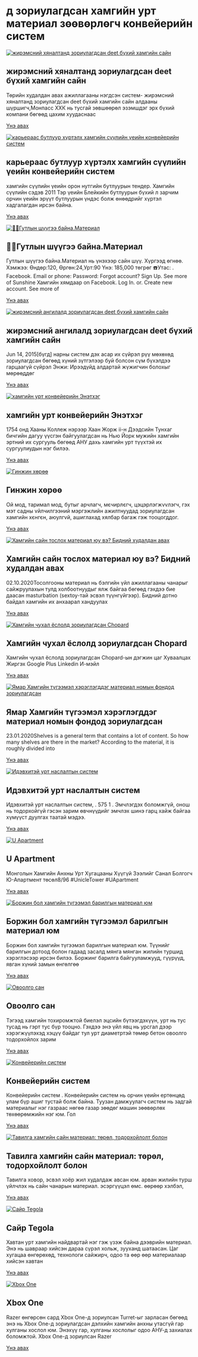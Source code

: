 # д зориулагдсан хамгийн урт материал зөөвөрлөгч конвейерийн систем
<a href="https://mnn.zoosnet.net/LR/Chatpre.aspx?id=MNN94995150&p=https://vbl.co.za/" target="_blank">![жирэмсний хяналтанд зориулагдсан deet бүхий хамгийн сайн ](https://raw.githubusercontent.com/gcmcrusher/imgs/main/795.jpg)</a>
## жирэмсний хяналтанд зориулагдсан deet бүхий хамгийн сайн 
Төрийн худалдан авах ажиллагааны нэгдсэн систем- жирэмсний хяналтанд зориулагдсан deet бүхий хамгийн сайн алдааны шүршигч,Монпасс ХХК нь тусгай зөвшөөрөл эзэмшдэг эрх бүхий компани бөгөөд цахим хуудаснаас 
<a href="https://mnn.zoosnet.net/LR/Chatpre.aspx?id=MNN94995150&p=https://vbl.co.za/" target="_blank">Үнэ авах</a>
<a href="https://mnn.zoosnet.net/LR/Chatpre.aspx?id=MNN94995150&p=https://vbl.co.za/" target="_blank">![карьераас бутлуур хүртэлх хамгийн сүүлийн үеийн конвейерийн систем](https://raw.githubusercontent.com/gcmcrusher/imgs/main/626.jpg)</a>
## карьераас бутлуур хүртэлх хамгийн сүүлийн үеийн конвейерийн систем
хамгийн сүүлийн үеийн орон нутгийн бутлуурын тендер. Хамгийн сүүлийн сэдэв 2011 Тэр үеийн Блейкийн бутлуурын бүхий л зарчим орчин үеийн эрүүт бутлуурын үндэс болж өнөөдрийг хүртэл хадгалагдан ирсэн байна.
<a href="https://mnn.zoosnet.net/LR/Chatpre.aspx?id=MNN94995150&p=https://vbl.co.za/" target="_blank">Үнэ авах</a>
<a href="https://mnn.zoosnet.net/LR/Chatpre.aspx?id=MNN94995150&p=https://vbl.co.za/" target="_blank">![👠👣Гутлын шүүгээ байна.Материал ](https://raw.githubusercontent.com/gcmcrusher/imgs/main/518.jpg)</a>
## 👠👣Гутлын шүүгээ байна.Материал 
Гутлын шүүгээ байна.Материал нь үнэхээр сайн шүү. Хүргээд өгнөө. Хэмжээ: Өндөр:120, Өргөн:24,Урт:90 Үнэ: 185,000 төгрөг ☎️Утас: . Facebook. Email or phone: Password: Forgot account? Sign Up. See more of Sunshine Хамгийн хямдаар on Facebook. Log In. or. Create new account. See more of 
<a href="https://mnn.zoosnet.net/LR/Chatpre.aspx?id=MNN94995150&p=https://vbl.co.za/" target="_blank">Үнэ авах</a>
<a href="https://mnn.zoosnet.net/LR/Chatpre.aspx?id=MNN94995150&p=https://vbl.co.za/" target="_blank">![жирэмсний ангилалд зориулагдсан deet бүхий хамгийн сайн ](https://raw.githubusercontent.com/gcmcrusher/imgs/main/735.jpg)</a>
## жирэмсний ангилалд зориулагдсан deet бүхий хамгийн сайн 
Jun 14, 2015[бүгд] нарны систем дэх асар их сүйрэл рүү мөхөхөд зориулагдсан бөгөөд хүний зүтгэлээр буй болсон сүм бүхэлдээ гарцаагүй сүйрэл Энжи: Ирээдүйд алдартай жүжигчин болохыг мөрөөддөг
<a href="https://mnn.zoosnet.net/LR/Chatpre.aspx?id=MNN94995150&p=https://vbl.co.za/" target="_blank">Үнэ авах</a>
<a href="https://mnn.zoosnet.net/LR/Chatpre.aspx?id=MNN94995150&p=https://vbl.co.za/" target="_blank">![хамгийн урт конвейерийн Энэтхэг](https://raw.githubusercontent.com/gcmcrusher/imgs/main/810.jpg)</a>
## хамгийн урт конвейерийн Энэтхэг
1754 онд Хааны Коллеж нэрээр Хаан Жорж ii-н Дээдсийн Тунхаг бичгийн дагуу үүсгэн байгуулагдсан нь Нью Йорк мужийн хамгийн эртний их сургууль бөгөөд АНУ дахь хамгийн урт түүхтэй их сургуулиудын нэг билээ.
<a href="https://mnn.zoosnet.net/LR/Chatpre.aspx?id=MNN94995150&p=https://vbl.co.za/" target="_blank">Үнэ авах</a>
<a href="https://mnn.zoosnet.net/LR/Chatpre.aspx?id=MNN94995150&p=https://vbl.co.za/" target="_blank">![Гинжин хөрөө](https://raw.githubusercontent.com/gcmcrusher/imgs/main/275.jpg)</a>
## Гинжин хөрөө
Ой мод, таримал мод, бутыг арчлагч, мєчирлєгч, цэцэрлэгжvvлэгч, гэх мэт садны vйлчилгээний мэргэжлийн ажилтнуудад зориулагдсан хамгийн хєнгєн, аюулгvй, ашиглахад хялбар багаж гэж тооцогддог.
<a href="https://mnn.zoosnet.net/LR/Chatpre.aspx?id=MNN94995150&p=https://vbl.co.za/" target="_blank">Үнэ авах</a>
<a href="https://mnn.zoosnet.net/LR/Chatpre.aspx?id=MNN94995150&p=https://vbl.co.za/" target="_blank">![Хамгийн сайн тослох материал юу вэ? Бидний худалдан авах ](https://raw.githubusercontent.com/gcmcrusher/imgs/main/363.jpg)</a>
## Хамгийн сайн тослох материал юу вэ? Бидний худалдан авах 
02.10.2020Тосолгооны материал нь бэлгийн үйл ажиллагааны чанарыг сайжруулахын тулд холбоотнуудыг ялж байгаа бөгөөд гэхдээ бие даасан masturbation (sextoy-тай эсвэл түүнгүйгээр). Бидний дотно байдал хамгийн их анхаарал хандуулах 
<a href="https://mnn.zoosnet.net/LR/Chatpre.aspx?id=MNN94995150&p=https://vbl.co.za/" target="_blank">Үнэ авах</a>
<a href="https://mnn.zoosnet.net/LR/Chatpre.aspx?id=MNN94995150&p=https://vbl.co.za/" target="_blank">![Хамгийн чухал ёслолд зориулагдсан Chopard](https://raw.githubusercontent.com/gcmcrusher/imgs/main/102.jpg)</a>
## Хамгийн чухал ёслолд зориулагдсан Chopard
Хамгийн чухал ёслолд зориулагдсан Chopard-ын дэгжин цаг Хуваалцах Жиргэх Google Plus Linkedin И-мэйл
<a href="https://mnn.zoosnet.net/LR/Chatpre.aspx?id=MNN94995150&p=https://vbl.co.za/" target="_blank">Үнэ авах</a>
<a href="https://mnn.zoosnet.net/LR/Chatpre.aspx?id=MNN94995150&p=https://vbl.co.za/" target="_blank">![Ямар Хамгийн түгээмэл хэрэглэгддэг материал номын фондод зориулагдсан ](https://raw.githubusercontent.com/gcmcrusher/imgs/main/49.jpg)</a>
## Ямар Хамгийн түгээмэл хэрэглэгддэг материал номын фондод зориулагдсан 
23.01.2020Shelves is a general term that contains a lot of content. So how many shelves are there in the market? According to the material, it is roughly divided into 
<a href="https://mnn.zoosnet.net/LR/Chatpre.aspx?id=MNN94995150&p=https://vbl.co.za/" target="_blank">Үнэ авах</a>
<a href="https://mnn.zoosnet.net/LR/Chatpre.aspx?id=MNN94995150&p=https://vbl.co.za/" target="_blank">![Идэвхитэй урт наслалтын систем ](https://raw.githubusercontent.com/gcmcrusher/imgs/main/19.jpg)</a>
## Идэвхитэй урт наслалтын систем 
Идэвхитэй урт наслалтын систем, . 575  1 . Эмчлэгдэх боломжгүй, онош нь тодорхойгүй гэсэн зарим өвчнүүдийг эмчлэх шинэ гарц хайж байгаа хүмүүст дуулгах таатай мэдээ.
<a href="https://mnn.zoosnet.net/LR/Chatpre.aspx?id=MNN94995150&p=https://vbl.co.za/" target="_blank">Үнэ авах</a>
<a href="https://mnn.zoosnet.net/LR/Chatpre.aspx?id=MNN94995150&p=https://vbl.co.za/" target="_blank">![U Apartment ](https://raw.githubusercontent.com/gcmcrusher/imgs/main/555.jpg)</a>
## U Apartment 
Монголын Хамгийн Анхны Урт Хугацааны Хүүгүй Зээлийг Санал Болгогч Ю-Апартмент төсөл8/96 #UnicleTower #UApartment
<a href="https://mnn.zoosnet.net/LR/Chatpre.aspx?id=MNN94995150&p=https://vbl.co.za/" target="_blank">Үнэ авах</a>
<a href="https://mnn.zoosnet.net/LR/Chatpre.aspx?id=MNN94995150&p=https://vbl.co.za/" target="_blank">![Боржин бол хамгийн түгээмэл барилгын материал юм](https://raw.githubusercontent.com/gcmcrusher/imgs/main/20.jpg)</a>
## Боржин бол хамгийн түгээмэл барилгын материал юм
Боржин бол хамгийн түгээмэл барилгын материал юм. Түүнийг барилгын дотоод болон гадаад засалд мянга мянган жилийн туршид хэрэглэсээр ирсэн билээ. Боржинг барилга байгууламжууд, гүүрүүд, явган хүний замын өнгөлгөө 
<a href="https://mnn.zoosnet.net/LR/Chatpre.aspx?id=MNN94995150&p=https://vbl.co.za/" target="_blank">Үнэ авах</a>
<a href="https://mnn.zoosnet.net/LR/Chatpre.aspx?id=MNN94995150&p=https://vbl.co.za/" target="_blank">![Овоолго сан ](https://raw.githubusercontent.com/gcmcrusher/imgs/main/366.jpg)</a>
## Овоолго сан 
Тэгээд хамгийн тохиромжтой биелэл эцсийн бүтээгдэхүүн, урт нь тус тусад нь гэрт тус бүр тооцно. Гэхдээ энэ үйл явц нь урсгал дээр хэрэгжүүлэхэд хэцүү байдаг тул урт диаметртэй төмөр бетон овоолго тодорхойлох зарим 
<a href="https://mnn.zoosnet.net/LR/Chatpre.aspx?id=MNN94995150&p=https://vbl.co.za/" target="_blank">Үнэ авах</a>
<a href="https://mnn.zoosnet.net/LR/Chatpre.aspx?id=MNN94995150&p=https://vbl.co.za/" target="_blank">![Конвейерийн систем](https://raw.githubusercontent.com/gcmcrusher/imgs/main/58.jpg)</a>
## Конвейерийн систем
Конвейерийн систем . Конвейерийн систем нь орчин үеийн ертөнцөд улам бүр ашиг тустай болж байна. Туузан дамжуулагч систем нь задгай материалыг нэг газраас нөгөө газар зөөдөг машин зөөвөрлөх төхөөрөмжийн нэг юм. Гол 
<a href="https://mnn.zoosnet.net/LR/Chatpre.aspx?id=MNN94995150&p=https://vbl.co.za/" target="_blank">Үнэ авах</a>
<a href="https://mnn.zoosnet.net/LR/Chatpre.aspx?id=MNN94995150&p=https://vbl.co.za/" target="_blank">![Тавилга хамгийн сайн материал: төрөл, тодорхойлолт болон ](https://raw.githubusercontent.com/gcmcrusher/imgs/main/49.jpg)</a>
## Тавилга хамгийн сайн материал: төрөл, тодорхойлолт болон 
Тавилга ховор, эсвэл хоёр жил худалдаж авсан юм. арван жилийн турш үйлчлэх нь сайн чанарын материал. эсэргүүцэл өмс. өөрөөр хэлбэл, 
<a href="https://mnn.zoosnet.net/LR/Chatpre.aspx?id=MNN94995150&p=https://vbl.co.za/" target="_blank">Үнэ авах</a>
<a href="https://mnn.zoosnet.net/LR/Chatpre.aspx?id=MNN94995150&p=https://vbl.co.za/" target="_blank">![Сайр Tegola ](https://raw.githubusercontent.com/gcmcrusher/imgs/main/195.jpg)</a>
## Сайр Tegola 
Хавтан урт хамгийн найдвартай нэг гэж үзэж байна дээврийн материал. Энэ нь шавраар хийсэн дараа сүрэл хольж, зууханд шатаасан. Цаг хугацаа өнгөрөхөд, технологи сайжирч, одоо та өөр өөр материалаар хийсэн хавтан 
<a href="https://mnn.zoosnet.net/LR/Chatpre.aspx?id=MNN94995150&p=https://vbl.co.za/" target="_blank">Үнэ авах</a>
<a href="https://mnn.zoosnet.net/LR/Chatpre.aspx?id=MNN94995150&p=https://vbl.co.za/" target="_blank">![Xbox One](https://raw.githubusercontent.com/gcmcrusher/imgs/main/540.jpg)</a>
## Xbox One
Razer өнгөрсөн сард Xbox One-д зориулсан Turret-ыг зарласан бөгөөд энэ нь Xbox One-д зориулагдсан дэлхийн хамгийн анхны утасгүй гар хулганы хослол юм. Энэхүү гар, хулганы хослолыг одоо АНУ-д захиалах боломжтой. Xbox One-д зориулсан Razer 
<a href="https://mnn.zoosnet.net/LR/Chatpre.aspx?id=MNN94995150&p=https://vbl.co.za/" target="_blank">Үнэ авах</a>
